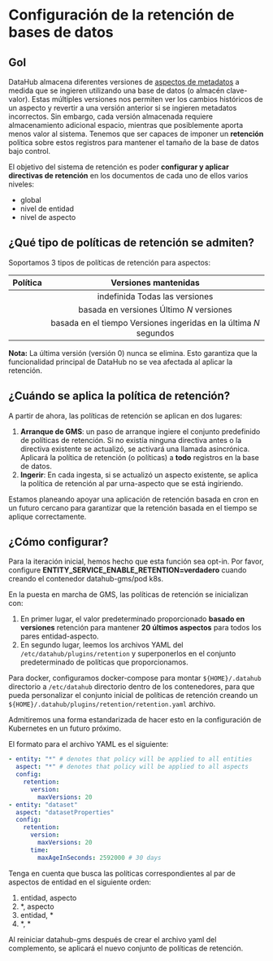 # Configuración de la retención de bases de datos

## Gol

DataHub almacena diferentes versiones de [aspectos de metadatos](https://datahubproject.io/docs/what/aspect) a medida que se ingieren
utilizando una base de datos (o almacén clave-valor).  Estas múltiples versiones nos permiten ver los cambios históricos de un aspecto y
revertir a una versión anterior si se ingieren metadatos incorrectos. Sin embargo, cada versión almacenada requiere almacenamiento adicional
espacio, mientras que posiblemente aporta menos valor al sistema. Tenemos que ser capaces de imponer un **retención** política sobre estos
registros para mantener el tamaño de la base de datos bajo control.

El objetivo del sistema de retención es poder **configurar y aplicar directivas de retención** en los documentos de cada uno de ellos
varios niveles:

*   global
*   nivel de entidad
*   nivel de aspecto

## ¿Qué tipo de políticas de retención se admiten?

Soportamos 3 tipos de políticas de retención para aspectos:

|     Política |            Versiones mantenidas |
|:-------------:|:-----------------------------------:|
| | indefinida Todas las versiones |
| | basada en versiones Último *N* versiones |
| | basada en el tiempo Versiones ingeridas en la última *N* segundos |

**Nota:** La última versión (versión 0) nunca se elimina. Esto garantiza que la funcionalidad principal de DataHub no se vea afectada al aplicar la retención.

## ¿Cuándo se aplica la política de retención?

A partir de ahora, las políticas de retención se aplican en dos lugares:

1.  **Arranque de GMS**: un paso de arranque ingiere el conjunto predefinido de políticas de retención. Si no existía ninguna directiva antes o la directiva existente
    se actualizó, se activará una llamada asincrónica.  Aplicará la política de retención (o políticas) a **todo** registros en la base de datos.
2.  **Ingerir**: En cada ingesta, si se actualizó un aspecto existente, se aplica la política de retención al par urna-aspecto que se está ingiriendo.

Estamos planeando apoyar una aplicación de retención basada en cron en un futuro cercano para garantizar que la retención basada en el tiempo se aplique correctamente.

## ¿Cómo configurar?

Para la iteración inicial, hemos hecho que esta función sea opt-in. Por favor, configure **ENTITY_SERVICE_ENABLE_RETENTION=verdadero** cuando
creando el contenedor datahub-gms/pod k8s.

En la puesta en marcha de GMS, las políticas de retención se inicializan con:

1.  En primer lugar, el valor predeterminado proporcionado **basado en versiones** retención para mantener **20 últimos aspectos** para todos los pares entidad-aspecto.
2.  En segundo lugar, leemos los archivos YAML del `/etc/datahub/plugins/retention` y superponerlos en el conjunto predeterminado de políticas que proporcionamos.

Para docker, configuramos docker-compose para montar `${HOME}/.datahub` directorio a `/etc/datahub` directorio
dentro de los contenedores, para que pueda personalizar el conjunto inicial de políticas de retención creando
un `${HOME}/.datahub/plugins/retention/retention.yaml` archivo.

Admitiremos una forma estandarizada de hacer esto en la configuración de Kubernetes en un futuro próximo.

El formato para el archivo YAML es el siguiente:

```yaml
- entity: "*" # denotes that policy will be applied to all entities
  aspect: "*" # denotes that policy will be applied to all aspects
  config:
    retention:
      version:
        maxVersions: 20
- entity: "dataset"
  aspect: "datasetProperties"
  config:
    retention:
      version:
        maxVersions: 20
      time:
        maxAgeInSeconds: 2592000 # 30 days
```

Tenga en cuenta que busca las políticas correspondientes al par de aspectos de entidad en el siguiente orden:

1.  entidad, aspecto
2.  \*, aspecto
3.  entidad, \*
4.  \*, \*

Al reiniciar datahub-gms después de crear el archivo yaml del complemento, se aplicará el nuevo conjunto de políticas de retención.
